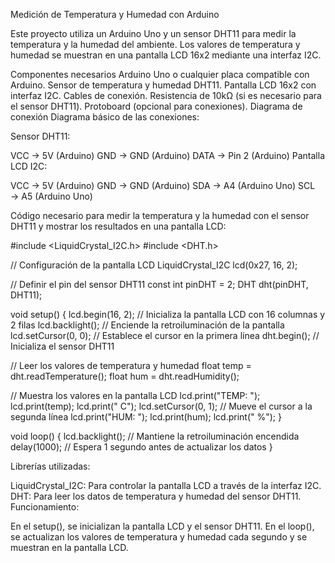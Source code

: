 Medición de Temperatura y Humedad con Arduino

Este proyecto utiliza un Arduino Uno y un sensor DHT11 para medir la temperatura y la humedad del ambiente. Los valores de temperatura y humedad se muestran en una pantalla LCD 16x2 mediante una interfaz I2C.

Componentes necesarios
Arduino Uno o cualquier placa compatible con Arduino.
Sensor de temperatura y humedad DHT11.
Pantalla LCD 16x2 con interfaz I2C.
Cables de conexión.
Resistencia de 10kΩ (si es necesario para el sensor DHT11).
Protoboard (opcional para conexiones).
Diagrama de conexión
Diagrama básico de las conexiones:

Sensor DHT11:

VCC → 5V (Arduino)
GND → GND (Arduino)
DATA → Pin 2 (Arduino)
Pantalla LCD I2C:

VCC → 5V (Arduino)
GND → GND (Arduino)
SDA → A4 (Arduino Uno)
SCL → A5 (Arduino Uno)

Código necesario para medir la temperatura y la humedad con el sensor DHT11 y mostrar los resultados en una pantalla LCD:

#include <LiquidCrystal_I2C.h>
#include <DHT.h>

// Configuración de la pantalla LCD
LiquidCrystal_I2C lcd(0x27, 16, 2);

// Definir el pin del sensor DHT11
const int pinDHT = 2;
DHT dht(pinDHT, DHT11);

void setup() {
  lcd.begin(16, 2);  // Inicializa la pantalla LCD con 16 columnas y 2 filas
  lcd.backlight();  // Enciende la retroiluminación de la pantalla
  lcd.setCursor(0, 0);  // Establece el cursor en la primera línea
  dht.begin();  // Inicializa el sensor DHT11

  // Leer los valores de temperatura y humedad
  float temp = dht.readTemperature();
  float hum = dht.readHumidity();
  
  // Muestra los valores en la pantalla LCD
  lcd.print("TEMP: ");
  lcd.print(temp);
  lcd.print(" C");
  lcd.setCursor(0, 1);  // Mueve el cursor a la segunda línea
  lcd.print("HUM: ");
  lcd.print(hum);
  lcd.print(" %");
}

void loop() {
  lcd.backlight();  // Mantiene la retroiluminación encendida
  delay(1000);  // Espera 1 segundo antes de actualizar los datos
}


Librerías utilizadas:

LiquidCrystal_I2C: Para controlar la pantalla LCD a través de la interfaz I2C.
DHT: Para leer los datos de temperatura y humedad del sensor DHT11.
Funcionamiento:

En el setup(), se inicializan la pantalla LCD y el sensor DHT11.
En el loop(), se actualizan los valores de temperatura y humedad cada segundo y se muestran en la pantalla LCD.
